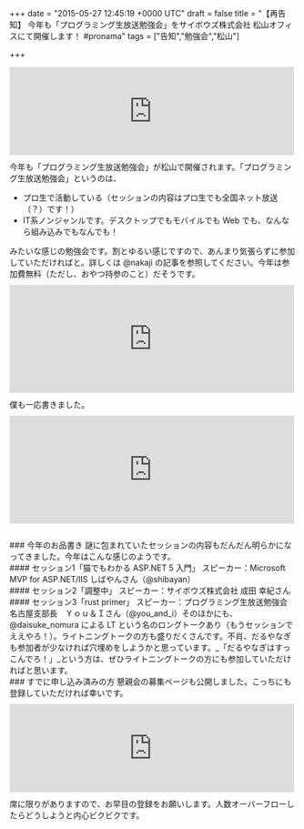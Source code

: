 
+++
date = "2015-05-27 12:45:19 +0000 UTC"
draft = false
title = "【再告知】 今年も「プログラミング生放送勉強会」をサイボウズ株式会社 松山オフィスにて開催します！ #pronama"
tags = ["告知","勉強会","松山"]

+++
<iframe src="https://hatenablog-parts.com/embed?url=https%3A%2F%2Fatnd.org%2Fevents%2F62907" title="プログラミング生放送勉強会 第34回＠サイボウズ株式会社 松山オフィス #pronama : ATND" class="embed-card embed-webcard" scrolling="no" frameborder="0" style="display: block; width: 100%; height: 155px; max-width: 500px; margin: 10px 0px;"></iframe>今年も「プログラミング生放送勉強会」が松山で開催されます。「プログラミング生放送勉強会」というのは、

<ul>
<li>プロ生で活動している（セッションの内容はプロ生でも全国ネット放送（？）です！）</li>
<li>IT系ノンジャンルです。デスクトップでもモバイルでも Web でも、なんなら組み込みでもなんでも！</li>
</ul>みたいな感じの勉強会です。割とゆるい感じですので、あんまり気張らずに参加していただければと。詳しくは @nakaji の記事を参照してください。今年は参加費無料（ただし、おやつ持参のこと）だそうです。<iframe src="https://hatenablog-parts.com/embed?url=https%3A%2F%2Fblog.nakajix.jp%2Fentry%2F2015%2F02%2F17%2F120800" title="今年も「プログラミング生放送勉強会」をサイボウズ株式会社 松山オフィスにて開催します！ #pronama - なか日記" class="embed-card embed-blogcard" scrolling="no" frameborder="0" style="display: block; width: 100%; height: 190px; max-width: 500px; margin: 10px 0px;"></iframe>僕も一応書きました。<iframe src="https://hatenablog-parts.com/embed?url=https%3A%2F%2Fblog.daruyanagi.jp%2Fentry%2F2015%2F01%2F30%2F173503" title="ちょっと早いけど告知……今年もプログラミング生放送＠愛媛・松山が開催されるようです！ - だるろぐ" class="embed-card embed-blogcard" scrolling="no" frameborder="0" style="display: block; width: 100%; height: 190px; max-width: 500px; margin: 10px 0px;"></iframe><br/>


<div class="section">
    ### 今年のお品書き
    謎に包まれていたセッションの内容もだんだん明らかになってきました。今年はこんな感じのようです。

<div class="section">
    #### セッション1「猫でもわかる ASP.NET 5 入門」
    スピーカー：Microsoft MVP for ASP.NET/IIS しばやんさん（@shibayan）

</div>
<div class="section">
    #### セッション2「調整中」
    スピーカー：サイボウズ株式会社 成田 幸紀さん

</div>
<div class="section">
    #### セッション3「rust primer」
    スピーカー：プログラミング生放送勉強会 名古屋支部長　Ｙｏｕ＆Ｉさん（@you_and_i）そのほかにも、@daisuke_nomura による LT という名のロングトークあり（もうセッションでええやろ！）。ライトニングトークの方も盛りだくさんです。不肖、だるやなぎも参加者が少なければ穴埋めをしようかと思っています。_「だるやなぎはすっこんでろ！」_という方は、ぜひライトニングトークの方にも参加していただければと思います。

</div>
</div>
<div class="section">
    ### すでに申し込み済みの方
    懇親会の募集ページも公開しました。こっちにも登録していただければ幸いです。<iframe src="https://hatenablog-parts.com/embed?url=https%3A%2F%2Fatnd.org%2Fevents%2F65980" title="【懇親会】 プログラミング生放送勉強会 ＠松山 #pronama : ATND" class="embed-card embed-webcard" scrolling="no" frameborder="0" style="display: block; width: 100%; height: 155px; max-width: 500px; margin: 10px 0px;"></iframe>席に限りがありますので、お早目の登録をお願いします。人数オーバーフローしたらどうしようと内心ビクビクです。

</div>

